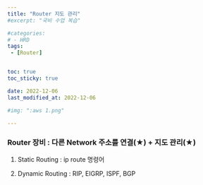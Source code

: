 ```yaml
---
title: "Router 지도 관리"
#excerpt: "국비 수업 복습"

#categories:
# - HRD
tags:
 - [Router]


toc: true
toc_sticky: true

date: 2022-12-06
last_modified_at: 2022-12-06

#img: ":aws 1.png"

---
```


<!-- outline-start -->



### Router 장비 : 다른 Network 주소를 연결(★) + 지도 관리(★)

1) Static Routing :  ip route 명령어

2) Dynamic Routing : RIP, EIGRP, ISPF, BGP 